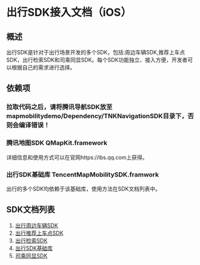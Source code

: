 # 出行SDK接入文档（iOS）

## 概述

出行SDK是针对于出行场景开发的多个SDK，包括:周边车辆SDK,推荐上车点SDK，出行检索SDK和司乘同显SDK。每个SDK功能独立、接入方便，开发者可以根据自己的需求进行选择。

## 依赖项

### 拉取代码之后，请将腾讯导航SDK放至mapmobilitydemo/Dependency/TNKNavigationSDK目录下，否则会编译错误！

### 腾讯地图SDK QMapKit.framework
详细信息和使用方式可以在官网https://lbs.qq.com上获得。

### 出行SDK基础库 TencentMapMobilitySDK.framwork
出行的多个SDK均依赖于该基础库，使用方法在SDK文档列表中。
 

## SDK文档列表
1. [出行周边车辆SDK](docs/TencentMapMobilityNearbyCarsSDK.md)
2. [出行推荐上车点SDK](docs/TencentMapMobilityBoardingPlacesSDK.md)
3. [出行检索SDK](docs/TencentMapMobilitySearchSDK.md)
4. [出行SDK基础库](docs/MobilitySDK.md)
5. [司乘同显SDK](docs/TencentMapLocusSyncSDK.md)
